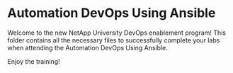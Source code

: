 # Automation DevOps Using Ansible
Welcome to the new NetApp University DevOps enablement program!
This folder contains all the necessary files to successfully complete your labs when attending the Automation DevOps Using Ansible.

Enjoy the training!